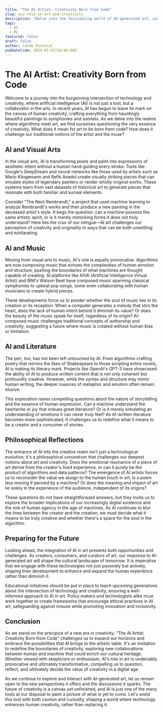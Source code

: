 ```yaml
---
title: "The AI Artist: Creativity Born from Code"
slug: ais-role-in-art-and-creativity
description: "Delve into the fascinating world of AI-generated art, examining how algorithms are being used to create music, literature, and visual arts, challenging our traditional notions of creativity."
tags:
  - AI
  - ML
featured: false
draft: false
author: Caleb Forestal
pubDatetime: 2024-05-01T10:00:00Z
---
```


# The AI Artist: Creativity Born from Code

Welcome to a journey into the burgeoning intersection of technology and creativity, where artificial intelligence (AI) is not just a tool, but a collaborator in the arts. In recent years, AI has begun to leave its mark on the canvas of human creativity, crafting everything from hauntingly beautiful paintings to symphonies and sonnets. As we delve into the realms where algorithms meet art, we find ourselves questioning the very essence of creativity. What does it mean for art to be born from code? How does it challenge our traditional notions of the artist and the muse?

## AI and Visual Arts
In the visual arts, AI is transforming pixels and paint into expressions of aesthetic intent without a human hand guiding every stroke. Tools like Google's DeepDream and neural networks like those used by artists such as Mario Klingemann and Refik Anadol create visually striking pieces that can emulate styles of legendary painters or render wholly original works. These systems learn from vast datasets of historical art to generate pieces that resonate with both familiar and surreal elements.

Consider "The Next Rembrandt," a project that used machine learning to analyze Rembrandt's works and then produce a new painting in the deceased artist's style. It begs the question: can a machine possess the same artistic spirit, or is it merely mimicking forms it does not truly understand? Here lies the crux of our intrigue—AI art challenges our perception of creativity and originality in ways that can be both unsettling and exhilarating.

## AI and Music
Moving from visual arts to music, AI's role is equally provocative. Algorithms are now composing music that echoes the complexities of human emotion and structure, pushing the boundaries of what machines are thought capable of creating. AI platforms like AIVA (Artificial Intelligence Virtual Artist) and IBM's Watson Beat have composed music spanning classical symphonies to upbeat pop songs, some even collaborating with human musicians to create hybrid pieces.

These developments force us to ponder whether the soul of music lies in its creation or its reception. When a computer generates a melody that stirs the heart, does the lack of human intent behind it diminish its value? Or does the beauty of the music speak for itself, regardless of its origin? AI-composed music challenges traditional concepts of authorship and creativity, suggesting a future where music is created without human bias or limitation.

## AI and Literature
The pen, too, has not been left untouched by AI. From algorithms crafting poetry that mirrors the likes of Shakespeare to those scripting entire novels, AI is making its literary mark. Projects like OpenAI's GPT-3 have showcased the ability of AI to produce written content that is not only coherent but profoundly creative. However, while the syntax and structure may mimic human writing, the deeper nuances of metaphor and emotion often remain elusive.

This exploration raises compelling questions about the nature of storytelling and the essence of human expression. Can a machine understand the heartache or joy that imbues great literature? Or is it merely simulating an understanding of emotions it can never truly feel? As AI-written literature becomes more sophisticated, it challenges us to redefine what it means to be a creator and a consumer of stories.

## Philosophical Reflections
The entrance of AI into the creative realm isn't just a technological evolution; it's a philosophical conundrum that challenges our deepest notions about art and creativity. Does the emotional resonance of a piece of art derive from the creator's lived experience, or can it purely be the product of algorithms and data patterns? The emergence of AI artists forces us to reconsider the value we assign to the human touch in art. Is a poem less moving if penned by a machine? Or does the meaning and impact of art lie solely in the experience of the audience, independent of its origins?

These questions do not have straightforward answers, but they invite us to explore the broader implications of our increasingly digital existence and the role of human agency in the age of machines. As AI continues to blur the lines between the creator and the creation, we must decide what it means to be truly creative and whether there's a space for the soul in the algorithm.

## Preparing for the Future
Looking ahead, the integration of AI in art presents both opportunities and challenges. As creators, consumers, and curators of art, our response to AI-generated art will shape the cultural landscape of tomorrow. It is imperative that we engage with these technologies not just passively but actively, shaping their development to enhance and expand the human experience rather than diminish it.

Educational initiatives should be put in place to teach upcoming generations about the intersection of technology and creativity, ensuring a well-informed approach to AI in art. Policy makers and technologists alike must work together to create frameworks that encourage ethical practices in AI art, safeguarding against misuse while promoting innovation and inclusivity.

## Conclusion
As we stand on the precipice of a new era in creativity, "The AI Artist: Creativity Born from Code" challenges us to expand our horizons and embrace the possibilities that AI brings to the artistic table. It's an invitation to redefine the boundaries of creativity, exploring new collaborations between human and machine that could enrich our cultural heritage. Whether viewed with skepticism or enthusiasm, AI's role in art is undeniably provocative and ultimately transformative, compelling us to question, reflect, and ultimately decide the value of creativity in a digital age.

As we continue to explore and interact with AI-generated art, let us remain open to the new perspectives it offers and the discussions it sparks. The future of creativity is a canvas yet unfinished, and AI is just one of the many tools at our disposal to paint a picture of what is yet to come. Let's wield this tool with both caution and curiosity, shaping a world where technology enhances human creativity, rather than replacing it.